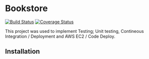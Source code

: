 # Bookstore
[![Build Status](https://travis-ci.org/temilolakutelu/Quote-App.svg?branch=master)](https://travis-ci.org/temilolakutelu/Quote-App)
[![Coverage Status](https://coveralls.io/repos/github/temilolakutelu/Quote-App/badge.svg)](https://coveralls.io/github/temilolakutelu/Quote-App)

This project was used to implement Testing; Unit testing, Contineous Integration / Deployment and AWS EC2 / Code Deploy.

## Installation
